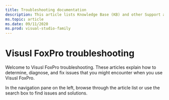 ```yaml
---
title: Troubleshooting documentation
description: This article lists Knowledge Base (KB) and other Support articles for Visusl FoxPro.
ms.topic: article
ms.date: 09/11/2020
ms.prod: visual-studio-family
---
```

# Visusl FoxPro troubleshooting

Welcome to Visusl FoxPro troubleshooting. These articles explain how to determine, diagnose, and fix issues that you might encounter when you use Visusl FoxPro.

In the navigation pane on the left, browse through the article list or use the search box to find issues and solutions.
